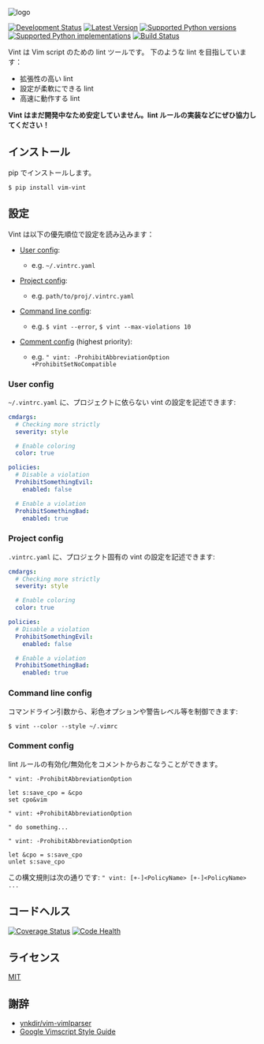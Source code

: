 ![logo](https://raw.githubusercontent.com/Kuniwak/vint/logo/logo.png)

[![Development Status](https://pypip.in/status/vim-vint/badge.svg)](https://pypi.python.org/pypi/vim-vint/)
[![Latest Version](https://pypip.in/version/vim-vint/badge.svg)](https://pypi.python.org/pypi/vim-vint/)
[![Supported Python versions](https://pypip.in/py_versions/vim-vint/badge.svg)](https://pypi.python.org/pypi/vim-vint/)
[![Supported Python implementations](https://pypip.in/implementation/vim-vint/badge.svg)](https://pypi.python.org/pypi/vim-vint/)
[![Build Status](https://travis-ci.org/Kuniwak/vint.svg?branch=master)](https://travis-ci.org/Kuniwak/vint)

Vint は Vim script のための lint ツールです。
下のような lint を目指しています：

- 拡張性の高い lint
- 設定が柔軟にできる lint
- 高速に動作する lint

**Vint はまだ開発中なため安定していません。lint ルールの実装などにぜひ協力してください！**


インストール
------------

pip でインストールします。

	$ pip install vim-vint


設定
----

Vint は以下の優先順位で設定を読み込みます：

- [User config](#user-config):
  - e.g. `~/.vintrc.yaml`

- [Project config](#project-config):
  - e.g. `path/to/proj/.vintrc.yaml`

- [Command line config](#command-line-config):
  - e.g. `$ vint --error`, `$ vint --max-violations 10`

- [Comment config](#comment-config) (highest priority):
  - e.g. `" vint: -ProhibitAbbreviationOption +ProhibitSetNoCompatible`


### User config

`~/.vintrc.yaml` に、プロジェクトに依らない vint の設定を記述できます:

```yaml
cmdargs:
  # Checking more strictly
  severity: style

  # Enable coloring
  color: true

policies:
  # Disable a violation
  ProhibitSomethingEvil:
    enabled: false

  # Enable a violation
  ProhibitSomethingBad:
    enabled: true
```


### Project config

`.vintrc.yaml` に、プロジェクト固有の vint の設定を記述できます:

```yaml
cmdargs:
  # Checking more strictly
  severity: style

  # Enable coloring
  color: true

policies:
  # Disable a violation
  ProhibitSomethingEvil:
    enabled: false

  # Enable a violation
  ProhibitSomethingBad:
    enabled: true
```


### Command line config

コマンドライン引数から、彩色オプションや警告レベル等を制御できます:

	$ vint --color --style ~/.vimrc


### Comment config

lint ルールの有効化/無効化をコメントからおこなうことができます。


```viml
" vint: -ProhibitAbbreviationOption

let s:save_cpo = &cpo
set cpo&vim

" vint: +ProhibitAbbreviationOption

" do something...

" vint: -ProhibitAbbreviationOption

let &cpo = s:save_cpo
unlet s:save_cpo
```

この構文規則は次の通りです: `" vint: [+-]<PolicyName> [+-]<PolicyName> ...`


コードヘルス
------------

[![Coverage Status](https://img.shields.io/coveralls/Kuniwak/vint.svg)](https://coveralls.io/r/Kuniwak/vint)
[![Code Health](https://landscape.io/github/Kuniwak/vint/master/landscape.png)](https://landscape.io/github/Kuniwak/vint/master)


ライセンス
----------

[MIT](http://orgachem.mit-license.org/)


謝辞
----

* [ynkdir/vim-vimlparser](https://github.com/ynkdir/vim-vimlparser)
* [Google Vimscript Style Guide](http://google-styleguide.googlecode.com/svn/trunk/vimscriptguide.xml?showone=Catching_Exceptions#Catching_Exceptions)

